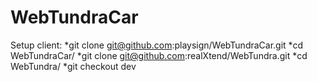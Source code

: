 WebTundraCar
============

Setup client:
*git clone git@github.com:playsign/WebTundraCar.git
*cd WebTundraCar/
*git clone git@github.com:realXtend/WebTundra.git
*cd WebTundra/
*git checkout dev
